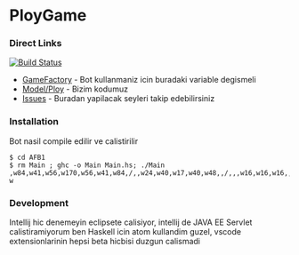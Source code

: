 # PloyGame

### Direct Links
[![Build Status](https://travis-ci.org/joemccann/dillinger.svg?branch=master)](https://travis-ci.org/joemccann/dillinger)

* [GameFactory] - Bot kullanmaniz icin buradaki variable degismeli
* [Model/Ploy] - Bizim kodumuz
* [Issues] - Buradan yapilacak seyleri takip edebilirsiniz
### Installation


Bot nasil compile edilir ve calistirilir
```
$ cd AFB1
$ rm Main ; ghc -o Main Main.hs; ./Main ,w84,w41,w56,w170,w56,w41,w84,/,,w24,w40,w17,w40,w48,,/,,,w16,w16,w16,,,/,,,,,,,,/,,,,,,,,/,,,b1,,,,,/,,,,b1,b1,,,/,,b3,b130,b17,b130,b129,,/,b69,b146,b131,b170,b131,b146,b69, w 

```

### Development

Intellij hic denemeyin eclipsete calisiyor, intellij de JAVA EE Servlet calistiramiyorum ben
Haskell icin atom kullandim guzel, vscode extensionlarinin hepsi beta hicbisi duzgun calismadi


   [GameFactory]: <https://github.com/aomerk/PloyGame/edit/haskell-dev-branch/AFB1/HA2VorgabeWS19/HA2VorgabeWS19/src/de/tuberlin/sese/swtpp/gameserver/control/GameFactory.java>
   [Model/Ploy]: <https://github.com/aomerk/PloyGame/tree/haskell-dev-branch/AFB1/HA2VorgabeWS19/HA2VorgabeWS19/src/de/tuberlin/sese/swtpp/gameserver/model/ploy>
   [Issues]: <https://github.com/aomerk/PloyGame/issues>
